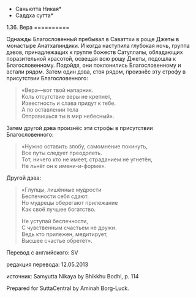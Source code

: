 * Саньютта Никая*
* Саддха сутта*

1\.36\. Вера
\=\=\=\=\=\=\=\=\=\=

Однажды Благословенный пребывал в Саваттхи в роще Джеты в монастыре Анатхапиндики\. И когда наступила глубокая ночь, группа дэвов, принадлежащих к группе божеств Сатуллапы, обладающих поразительной красотой, освещая всю рощу Джеты, подошла к Благословенному\. Подойдя, они поклонились Благословенному и встали рядом\. Затем один дэва, стоя рядом, произнёс эту строфу в присутствии Благословенного:

> «Вера—вот твой напарник\.  
> Коль отсутствие веры не крепнет,  
> Известность и слава придут к тебе\.  
> А по оставлении тела  
> Отправишься ты в мир небесный»\.

Затем другой дэва произнёс эти строфы в присутствии Благословенного:

> «Нужно оставить злобу, самомнение покинуть,  
> Все путы следует преодолеть\.  
> Тот, ничего кто не имеет, страданием не угнетён,  
> Не льнёт он к имени\-и\-форме»\.

Другой дэва:

> «Глупцы, лишённые мудрости  
> Беспечности себя сдают\.  
> Но мудрецы оберегают прилежание  
> Как своё лучшее богатство\.  
>   
> Не уступай беспечности,  
> С чувственным счастьем не дружи\.  
> Ведь кто прилежен, медитирует,  
> Высшее счастье обретёт»\.

Перевод с английского: SV

редакция перевода: 12\.05\.2013

источник: Samyutta Nikaya by Bhikkhu Bodhi, p\. 114

Prepared for SuttaCentral by Aminah Borg\-Luck\.